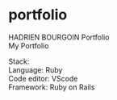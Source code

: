 # portfolio
HADRIEN BOURGOIN Portfolio<br>
My Portfolio <br>

Stack:<br>
Language: Ruby<br>
Code editor: VScode<br>
Framework: Ruby on Rails<br>
